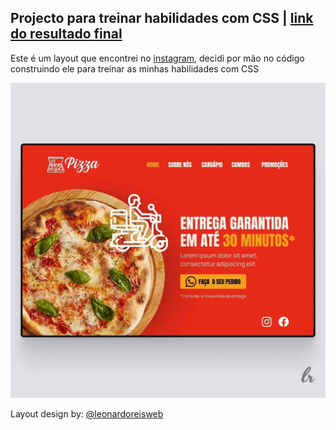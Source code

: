 ## Projecto para treinar habilidades com CSS | [link do resultado final](https://sampaiopedrodev.github.io/pizza_website/)

Este é um layout que encontrei no [instagram](https://www.instagram.com/p/CPJe03kA4Pd/), decidi por mão no código construindo ele para treinar as minhas habilidades com CSS

<img src="https://github.com/sampaiopedrodev/pizza_website/blob/master/layout.jpg">

Layout design by: [@leonardoreisweb](https://www.instagram.com/p/CPJe03kA4Pd/)
